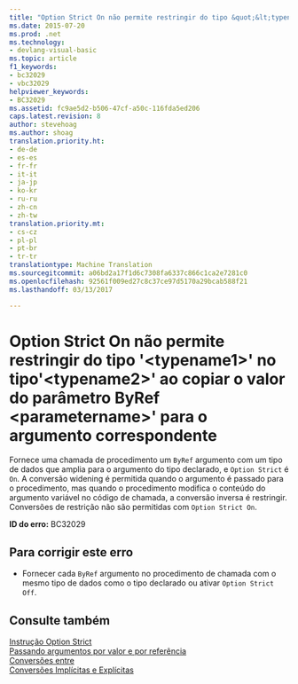 ```yaml
---
title: "Option Strict On não permite restringir do tipo &quot;&lt;typename1&gt;&quot; no tipo&quot;&lt;typename2&gt;&quot; ao copiar o valor do parâmetro ByRef &lt;parametername&gt;&quot; para o argumento correspondente | Documentos do Microsoft"
ms.date: 2015-07-20
ms.prod: .net
ms.technology:
- devlang-visual-basic
ms.topic: article
f1_keywords:
- bc32029
- vbc32029
helpviewer_keywords:
- BC32029
ms.assetid: fc9ae5d2-b506-47cf-a50c-116fda5ed206
caps.latest.revision: 8
author: stevehoag
ms.author: shoag
translation.priority.ht:
- de-de
- es-es
- fr-fr
- it-it
- ja-jp
- ko-kr
- ru-ru
- zh-cn
- zh-tw
translation.priority.mt:
- cs-cz
- pl-pl
- pt-br
- tr-tr
translationtype: Machine Translation
ms.sourcegitcommit: a06bd2a17f1d6c7308fa6337c866c1ca2e7281c0
ms.openlocfilehash: 92561f009ed27c8c37ce97d5170a29bcab588f21
ms.lasthandoff: 03/13/2017

---
```

# <a name="option-strict-on-disallows-narrowing-from-type-39lttypename1gt39-to-type-39lttypename2gt39-in-copying-the-value-of-byref-parameter-ltparameternamegt39-back-to-the-matching-argument"></a>Option Strict On não permite restringir do tipo '&lt;typename1&gt;' no tipo'&lt;typename2&gt;' ao copiar o valor do parâmetro ByRef &lt;parametername&gt;' para o argumento correspondente
Fornece uma chamada de procedimento um `ByRef` argumento com um tipo de dados que amplia para o argumento do tipo declarado, e `Option Strict` é `On`. A conversão widening é permitida quando o argumento é passado para o procedimento, mas quando o procedimento modifica o conteúdo do argumento variável no código de chamada, a conversão inversa é restringir. Conversões de restrição não são permitidas com `Option Strict On`.  
  
 **ID do erro:** BC32029  
  
## <a name="to-correct-this-error"></a>Para corrigir este erro  
  
-   Fornecer cada `ByRef` argumento no procedimento de chamada com o mesmo tipo de dados como o tipo declarado ou ativar `Option Strict Off`.  
  
## <a name="see-also"></a>Consulte também  
 [Instrução Option Strict](../../visual-basic/language-reference/statements/option-strict-statement.md)   
 [Passando argumentos por valor e por referência](../../visual-basic/programming-guide/language-features/procedures/passing-arguments-by-value-and-by-reference.md)   
 [Conversões entre](../../visual-basic/programming-guide/language-features/data-types/widening-and-narrowing-conversions.md)   
 [Conversões Implícitas e Explícitas](../../visual-basic/programming-guide/language-features/data-types/implicit-and-explicit-conversions.md)
